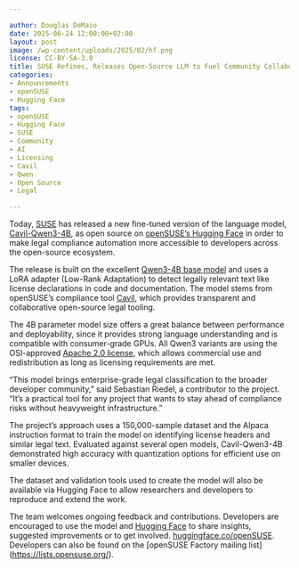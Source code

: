 ```yaml
---

author: Douglas DeMaio
date: 2025-06-24 12:00:00+02:00
layout: post
image: /wp-content/uploads/2025/02/hf.png
license: CC-BY-SA-3.0
title: SUSE Refines, Releases Open-Source LLM to Fuel Community Collaboration
categories:
- Announcements
- openSUSE
- Hugging Face
tags:
- openSUSE
- Hugging Face
- SUSE
- Community
- AI
- Licensing
- Cavil
- Qwen
- Open Source
- Legal

---
```


Today, [SUSE](https://www.suse.com/) has released a new fine-tuned version of the language model, [Cavil-Qwen3-4B](https://huggingface.co/openSUSE/Cavil-Qwen3-4B), as open source  on [openSUSE’s Hugging Face](https://huggingface.co/openSUSE/) in order to make legal compliance automation more accessible to developers across the open-source ecosystem.

The release is built on the excellent [Qwen3-4B base model](https://huggingface.co/Qwen/Qwen3-4B) and uses  a LoRA adapter (Low-Rank Adaptation) to detect legally relevant text like license declarations in code and documentation. The model stems from openSUSE’s compliance tool [Cavil](https://github.com/openSUSE/cavil), which provides transparent and collaborative open-source legal tooling.

The 4B parameter model size offers a great balance between performance and deployability, since it provides strong language understanding and is compatible with consumer-grade GPUs. All Qwen3 variants are using the OSI-approved [Apache 2.0 license](https://www.apache.org/licenses/LICENSE-2.0), which allows commercial use and redistribution as long as licensing requirements are met. 

“This model brings enterprise-grade legal classification to the broader developer community,” said Sebastian Riedel, a contributor to the project. “It’s a practical tool for any project that wants to stay ahead of compliance risks without heavyweight infrastructure.”

The project’s approach uses a 150,000-sample dataset and the Alpaca instruction format to train the model on identifying license headers and similar legal text. Evaluated against several open models, Cavil-Qwen3-4B demonstrated high accuracy with quantization options for efficient use on smaller devices.

The dataset and validation tools used to create the model will also be available via Hugging Face to allow researchers and developers to reproduce and extend the work.

The team welcomes ongoing feedback and contributions. Developers are encouraged to use the model and [Hugging Face](https://huggingface.co/openSUSE/) to share insights, suggested improvements or to get involved. [huggingface.co/openSUSE](https://huggingface.co/openSUSE/). Developers can also be found on the [openSUSE Factory mailing list] (https://lists.opensuse.org/).

<meta name="openSUSE, SUSE, Hugging Face, LLM, AI, Cavil, legal, classification, community, open-source" content="HTML,CSS,XML,JavaScript">
